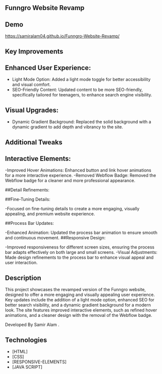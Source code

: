 ## Funngro Website Revamp 

## Demo
https://samiralam04.github.io/Funngro-Website-Revamp/

## Key Improvements

## Enhanced User Experience:
- Light Mode Option: Added a light mode toggle for better accessibility and visual comfort.
- SEO-Friendly Content: Updated content to be more SEO-friendly, specifically tailored for teenagers, to enhance search engine visibility.
## Visual Upgrades:
- Dynamic Gradient Background: Replaced the solid background with a dynamic gradient to add depth and vibrancy to the site.
 ## Additional Tweaks
## Interactive Elements:

-Improved Hover Animations: Enhanced button and link hover animations for a more interactive experience.
-Removed Webflow Badge: Removed the Webflow badge for a cleaner and more professional appearance.

##Detail Refinements:

##Fine-Tuning Details: 

-Focused on fine-tuning details to create a more engaging, visually appealing, and premium website experience.

 ##Process Bar Updates:
 
-Enhanced Animation: Updated the process bar animation to ensure smooth and continuous movement.
##Responsive Design: 

-Improved responsiveness for different screen sizes, ensuring the process bar adapts effectively on both large and small screens.
-Visual Adjustments: Made design refinements to the process bar to enhance visual appeal and user interaction.


## Description

This project showcases the revamped version of the Funngro website, designed to offer a more engaging and visually appealing user experience. Key updates include the addition of a light mode option, enhanced SEO for better search visibility, and a dynamic gradient background for a modern look. The site features improved interactive elements, such as refined hover animations, and a cleaner design with the removal of the Webflow badge. 

Developed By Samir Alam .


## Technologies 

- [HTML]
- [CSS]
- [RESPONSIVE-ELEMENTS]
- [JAVA SCRIPT]
